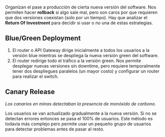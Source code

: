 Organizan el pase a producción de cierta nueva versión del software. Nos permiten hacer **rollback** si algo sale mal, pero son caros por que requieren que dos versiones coexistan (solo por un tiempo). Hay que analizar el **Return Of Investment** para decidir si usar o no una de estas estrategias.

## Blue/Green Deployment

1. El router o API Gateway dirige inicialmente a todos los usuarios a la versión blue mientras se despliega la nueva versión green del software.
2. El router redirige todo el tráfico a la versión green.
   Nos permite desplegar nuevas versiones sin downtime, pero requiere temporalmente tener dos despliegues paralelos (un mayor costo) y configurar un router para realizar el switch.

## Canary Release

_Los canarios en minas detectaban la presencia de monóxido de carbono._

Los usuarios se van actualizado gradualmente a la nueva versión. Si no se detectan errores entonces se pasa el 100% de usuarios. Este método es todavía más complejo pero permite usar un pequeño grupo de usuarios para detectar problemas antes de pasar al resto.
